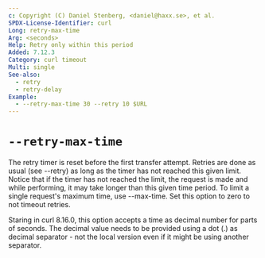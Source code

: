 ```yaml
---
c: Copyright (C) Daniel Stenberg, <daniel@haxx.se>, et al.
SPDX-License-Identifier: curl
Long: retry-max-time
Arg: <seconds>
Help: Retry only within this period
Added: 7.12.3
Category: curl timeout
Multi: single
See-also:
  - retry
  - retry-delay
Example:
  - --retry-max-time 30 --retry 10 $URL
---
```


# `--retry-max-time`

The retry timer is reset before the first transfer attempt. Retries are done
as usual (see --retry) as long as the timer has not reached this given limit.
Notice that if the timer has not reached the limit, the request is made and
while performing, it may take longer than this given time period. To limit a
single request's maximum time, use --max-time. Set this option to zero to not
timeout retries.

Staring in curl 8.16.0, this option accepts a time as decimal number for parts
of seconds. The decimal value needs to be provided using a dot (.) as decimal
separator - not the local version even if it might be using another separator.
